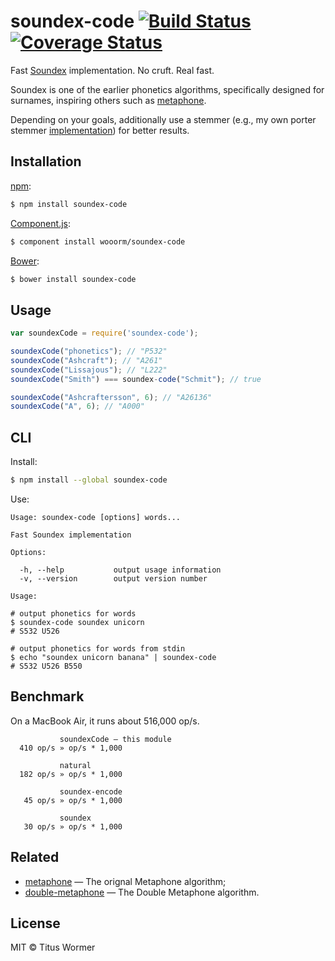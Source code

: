 # soundex-code [![Build Status](https://img.shields.io/travis/wooorm/soundex-code.svg?style=flat)](https://travis-ci.org/wooorm/soundex-code) [![Coverage Status](https://img.shields.io/coveralls/wooorm/soundex-code.svg?style=flat)](https://coveralls.io/r/wooorm/soundex-code?branch=master)

Fast [Soundex](http://en.wikipedia.org/wiki/Soundex) implementation. No cruft. Real fast.

Soundex is one of the earlier phonetics algorithms, specifically designed for surnames, inspiring others such as [metaphone](https://github.com/wooorm/metaphone).

Depending on your goals, additionally use a stemmer (e.g., my own porter stemmer [implementation](https://github.com/wooorm/stemmer)) for better results.

## Installation

[npm](https://docs.npmjs.com/cli/install):

```bash
$ npm install soundex-code
```

[Component.js](https://github.com/componentjs/component):

```bash
$ component install wooorm/soundex-code
```

[Bower](http://bower.io/#install-packages):

```bash
$ bower install soundex-code
```

## Usage

```javascript
var soundexCode = require('soundex-code');

soundexCode("phonetics"); // "P532"
soundexCode("Ashcraft"); // "A261"
soundexCode("Lissajous"); // "L222"
soundexCode("Smith") === soundex-code("Schmit"); // true

soundexCode("Ashcraftersson", 6); // "A26136"
soundexCode("A", 6); // "A000"
```

## CLI

Install:

```bash
$ npm install --global soundex-code
```

Use:

```text
Usage: soundex-code [options] words...

Fast Soundex implementation

Options:

  -h, --help           output usage information
  -v, --version        output version number

Usage:

# output phonetics for words
$ soundex-code soundex unicorn
# S532 U526

# output phonetics for words from stdin
$ echo "soundex unicorn banana" | soundex-code
# S532 U526 B550
```

## Benchmark

On a MacBook Air, it runs about 516,000 op/s.

```text
           soundexCode — this module
  410 op/s » op/s * 1,000

           natural
  182 op/s » op/s * 1,000

           soundex-encode
   45 op/s » op/s * 1,000

           soundex
   30 op/s » op/s * 1,000
```

## Related

- [metaphone](https://github.com/wooorm/metaphone) — The orignal Metaphone algorithm;
- [double-metaphone](https://github.com/wooorm/metaphone) — The Double Metaphone algorithm.

## License

MIT © Titus Wormer
